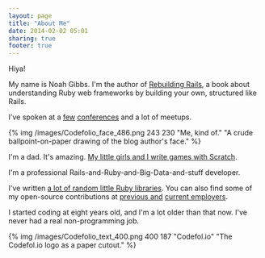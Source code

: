 ```yaml
---
layout: page
title: "About Me"
date: 2014-02-02 05:01
sharing: true
footer: true
---
```

Hiya!

My name is Noah Gibbs.  I'm the author of <a
href="http://rebuilding-rails.com">Rebuilding Rails</a>, a book about
understanding Ruby web frameworks by building your own, structured
like Rails.

I've spoken at a <a href="http://gogaruco.com">few</a>
<a href="http://www.datastax.com/company/news-and-events/events/cassandrasummit2012/presentations">conferences</a> and a lot of meetups.

{% img /images/Codefolio_face_486.png 243 230 "Me, kind of." "A crude ballpoint-on-paper drawing of the blog author's face." %}

I'm a dad.  It's amazing.  <a
href="http://scratch.mit.edu/users/shannasdad/">My little girls and I
write games with Scratch</a>.

I'm a professional Rails-and-Ruby-and-Big-Data-and-stuff developer.

I've written <a href="http://github.com/noahgibbs/">a lot of random
little Ruby libraries<a>.  You can also find some of my open-source
contributions at <a href="http://github.com/ooyala">previous and</a>
<a href="http://github.com/onlive">current employers</a>.

I started coding at eight years old, and I'm a lot older than that
now.  I've never had a real non-programming job.

{% img /images/Codefolio_text_400.png 400 187 "Codefol.io" "The Codefol.io logo as a paper cutout." %}
